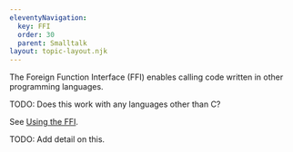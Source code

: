 ```yaml
---
eleventyNavigation:
  key: FFI
  order: 30
  parent: Smalltalk
layout: topic-layout.njk
---
```


The Foreign Function Interface (FFI) enables
calling code written in other programming languages.

TODO: Does this work with any languages other than C?

See <a href="https://itchyeyes.net/articles/cuis-smalltalk.html"
target="_blank">Using the FFI</a>.

TODO: Add detail on this.
